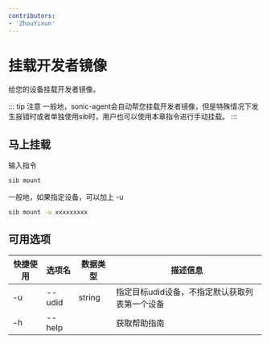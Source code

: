 ```yaml
---
contributors:
- 'ZhouYixun'
---
```


# 挂载开发者镜像

给您的设备挂载开发者镜像。

::: tip 注意
一般地，sonic-agent会自动帮您挂载开发者镜像，但是特殊情况下发生报错时或者单独使用sib时，用户也可以使用本章指令进行手动挂载。
:::

## 马上挂载

输入指令
```bash
sib mount
```

一般地，如果指定设备，可以加上 -u
```bash
sib mount -u xxxxxxxxx
```

## 可用选项

| 快捷使用 | 选项名    | 数据类型   | 描述信息                      |
|------|--------|--------|---------------------------|
| -u   | --udid | string | 指定目标udid设备，不指定默认获取列表第一个设备 |
| -h   | --help |        | 获取帮助指南                    |

